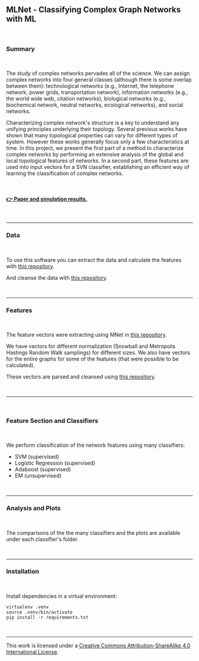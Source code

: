 ## MLNet - Classifying Complex Graph Networks with ML

<br>

### Summary

<br>

The study of  complex networks pervades all of the science. We can assign complex networks into four general classes (although there is some overlap between them):  technological networks (e.g., Internet, the telephone network, power grids, transportation network),  information networks (e.g., the world wide web, citation networks),   biological networks (e.g., biochemical network, neutral networks, ecological networks), and  social networks.

Characterizing complex network's structure is a key to understand any unifying principles underlying their topology. Several previous works  have shown that many topological properties can vary for different types of system. However these works generally focus only a few characteristics at time.   In this project, we present the first part of a method to characterize complex networks by performing an extensive analysis of the global and local topological features of networks. In a  second part, these features  are used into input vectors for a SVN classifier, establishing an efficient way of learning the classification of complex networks.   

<br>

#### [👉 Paper and simulation results.](https://github.com/bt3gl/NetAna-Complex-Network-Analysis/blob/master/final_report.pdf)

<br>

---

### Data

<br>

To use this software you can extract the data and calculate the features with [this repository](https://github.com/bt3gl/NetAna-Complex-Network-Analysis).


And cleanse the data with [this repository](https://github.com/bt3gl/NetClean-Complex-Networks-Data-Cleanser).


<br>

--------

### Features

<br>

The feature vectors were extracting using MNet in [this repository](https://github.com/bt3gl/NetAna-Complex-Network-Analysis).


We have vectors for different normalization (Snowball and Metropolis Hastings Random Walk samplings) for different sizes. We also have vectors for the entire graphs for some of the features (that were possible to be calculated).

These vectors are parsed and cleansed using [this repository](https://github.com/bt3gl/NetClean-Complex-Networks-Data-Cleanser).

<br>

----

<br>

### Feature Section and Classifiers

<br>

We perform classification of the network features using many classifiers:

- SVM (supervised)
- Logistic Regression (supervised)
- Adaboost (supervised)
- EM (unsupervised)

<br>

-----

### Analysis and Plots

<br>


The comparisons of the the many classifiers and the plots are available under each classifier's folder.

<br>

----

### Installation

<br>

Install dependencies in a virtual environment:

```
virtualenv .venv
source .venv/bin/activate
pip install -r requirements.txt
```

<br>


----


This work is licensed under a [Creative Commons Attribution-ShareAlike 4.0 International License](http://creativecommons.org/licenses/by-sa/4.0/).
